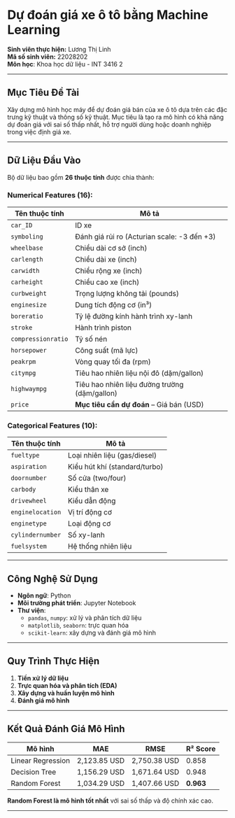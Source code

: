 # Dự đoán giá xe ô tô bằng Machine Learning

**Sinh viên thực hiện:** Lương Thị Linh  
**Mã số sinh viên:** 22028202  
**Môn học**: Khoa học dữ liệu - INT 3416 2

---

##  Mục Tiêu Đề Tài

Xây dựng mô hình học máy để dự đoán giá bán của xe ô tô dựa trên các đặc trưng kỹ thuật và thông số kỹ thuật. Mục tiêu là tạo ra mô hình có khả năng dự đoán giá với sai số thấp nhất, hỗ trợ người dùng hoặc doanh nghiệp trong việc định giá xe.

---

##  Dữ Liệu Đầu Vào

Bộ dữ liệu bao gồm **26 thuộc tính** được chia thành:

###  Numerical Features (16):
| Tên thuộc tính     | Mô tả |
|-------------------|-------|
| `car_ID` | ID xe |
| `symboling` | Đánh giá rủi ro (Acturian scale: -3 đến +3) |
| `wheelbase` | Chiều dài cơ sở (inch) |
| `carlength` | Chiều dài xe (inch) |
| `carwidth` | Chiều rộng xe (inch) |
| `carheight` | Chiều cao xe (inch) |
| `curbweight` | Trọng lượng không tải (pounds) |
| `enginesize` | Dung tích động cơ (in³) |
| `boreratio` | Tỷ lệ đường kính hành trình xy-lanh |
| `stroke` | Hành trình piston |
| `compressionratio` | Tỷ số nén |
| `horsepower` | Công suất (mã lực) |
| `peakrpm` | Vòng quay tối đa (rpm) |
| `citympg` | Tiêu hao nhiên liệu nội đô (dặm/gallon) |
| `highwaympg` | Tiêu hao nhiên liệu đường trường (dặm/gallon) |
| `price` | **Mục tiêu cần dự đoán** – Giá bán (USD) |

### Categorical Features (10):
| Tên thuộc tính     | Mô tả |
|-------------------|-------|
| `fueltype` | Loại nhiên liệu (gas/diesel) |
| `aspiration` | Kiểu hút khí (standard/turbo) |
| `doornumber` | Số cửa (two/four) |
| `carbody` | Kiểu thân xe |
| `drivewheel` | Kiểu dẫn động |
| `enginelocation` | Vị trí động cơ |
| `enginetype` | Loại động cơ |
| `cylindernumber` | Số xy-lanh |
| `fuelsystem` | Hệ thống nhiên liệu |

---

##  Công Nghệ Sử Dụng

- **Ngôn ngữ**: Python
- **Môi trường phát triển**: Jupyter Notebook  
- **Thư viện**:
  - `pandas`, `numpy`: xử lý và phân tích dữ liệu
  - `matplotlib`, `seaborn`: trực quan hóa
  - `scikit-learn`: xây dựng và đánh giá mô hình
---

## Quy Trình Thực Hiện

1. **Tiền xử lý dữ liệu**
2. **Trực quan hóa và phân tích (EDA)**
3. **Xây dựng và huấn luyện mô hình**
4. **Đánh giá mô hình**
---

##  Kết Quả Đánh Giá Mô Hình

| Mô hình              | MAE           | RMSE          | R² Score |
|----------------------|---------------|---------------|----------|
| Linear Regression    | 2,123.85 USD  | 2,750.38 USD  | 0.858    |
| Decision Tree        | 1,156.29 USD  | 1,671.64 USD  | 0.948    |
| Random Forest        | 1,034.29 USD  | 1,407.66 USD  | **0.963** |

**Random Forest là mô hình tốt nhất** với sai số thấp và độ chính xác cao.

---
